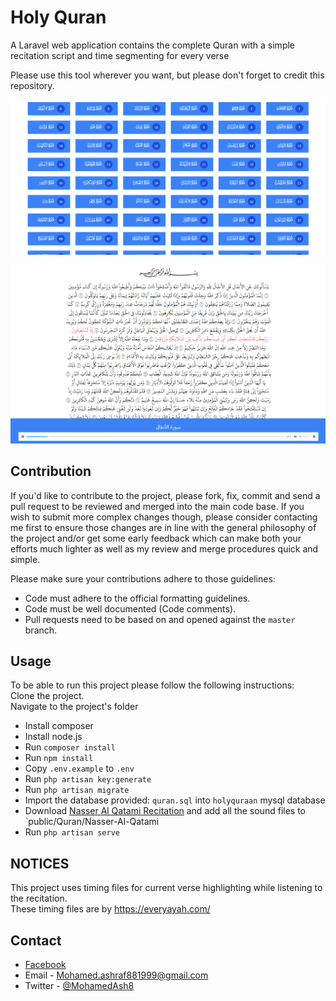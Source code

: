 # Holy Quran

A Laravel web application contains the complete Quran with a simple recitation script and time segmenting for every verse

Please use this tool wherever you want, but please don't forget to credit this repository.


![App Preview](https://raw.githubusercontent.com/xTrimy/holy-quran/master/img/app-preview.png)

![App Preview 2](https://raw.githubusercontent.com/xTrimy/holy-quran/master/img/app-preview-2.png)

## Contribution

If you'd like to contribute to the project, please fork, fix, commit and send a pull request to be reviewed and merged into the main code base. If you wish to submit more complex changes though, please consider contacting me first to ensure those changes are in line with the general philosophy of the project and/or get some early feedback which can make both your efforts much lighter as well as my review and merge procedures quick and simple.

Please make sure your contributions adhere to those guidelines:

- Code must adhere to the official formatting guidelines.
- Code must be well documented (Code comments).
- Pull requests need to be based on and opened against the `master` branch.

## Usage

To be able to run this project please follow the following instructions:\
Clone the project.\
Navigate to the project's folder

- Install composer
- Install node.js
- Run `composer install`
- Run `npm install`
- Copy `.env.example` to `.env`
- Run `php artisan key:generate`
- Run `php artisan migrate`
- Import the database provided: `quran.sql` into `holyquraan` mysql database
- Download [Nasser Al Qatami Recitation](https://www.tvquran.com/en/scholar/90/profile/nasser-alqatami) and add all the sound files to `public/Quran/Nasser-Al-Qatami
- Run `php artisan serve`

## NOTICES

This project uses timing files for current verse highlighting while listening to the recitation.\
These timing files are by <https://everyayah.com/>

## Contact

- [Facebook](https://www.facebook.com/Mhmd.Ashf/)
- Email - Mohamed.ashraf881999@gmail.com
- Twitter - [@MohamedAsh8](https://twitter.com/MohamedAsh8)
